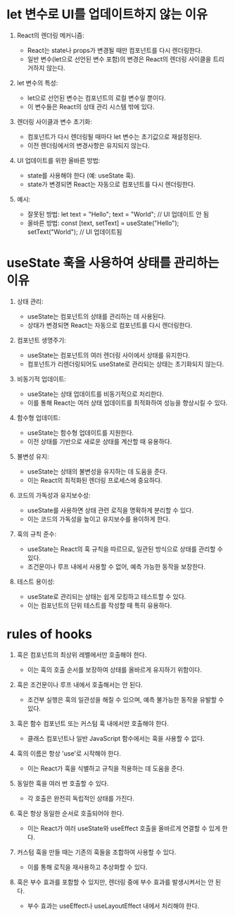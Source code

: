 # let 변수로 UI를 업데이트하지 않는 이유

1. React의 렌더링 메커니즘:

   - React는 state나 props가 변경될 때만 컴포넌트를 다시 렌더링한다.
   - 일반 변수(let으로 선언된 변수 포함)의 변경은 React의 렌더링 사이클을 트리거하지 않는다.

2. let 변수의 특성:

   - let으로 선언된 변수는 컴포넌트의 로컬 변수일 뿐이다.
   - 이 변수들은 React의 상태 관리 시스템 밖에 있다.

3. 렌더링 사이클과 변수 초기화:

   - 컴포넌트가 다시 렌더링될 때마다 let 변수는 초기값으로 재설정된다.
   - 이전 렌더링에서의 변경사항은 유지되지 않는다.

4. UI 업데이트를 위한 올바른 방법:

   - state를 사용해야 한다 (예: useState 훅).
   - state가 변경되면 React는 자동으로 컴포넌트를 다시 렌더링한다.

5. 예시:
   - 잘못된 방법: let text = "Hello"; text = "World"; // UI 업데이트 안 됨
   - 올바른 방법: const [text, setText] = useState("Hello"); setText("World"); // UI 업데이트됨

# useState 훅을 사용하여 상태를 관리하는 이유

1. 상태 관리:

   - useState는 컴포넌트의 상태를 관리하는 데 사용된다.
   - 상태가 변경되면 React는 자동으로 컴포넌트를 다시 렌더링한다.

2. 컴포넌트 생명주기:

   - useState는 컴포넌트의 여러 렌더링 사이에서 상태를 유지한다.
   - 컴포넌트가 리렌더링되어도 useState로 관리되는 상태는 초기화되지 않는다.

3. 비동기적 업데이트:

   - useState는 상태 업데이트를 비동기적으로 처리한다.
   - 이를 통해 React는 여러 상태 업데이트를 최적화하여 성능을 향상시킬 수 있다.

4. 함수형 업데이트:

   - useState는 함수형 업데이트를 지원한다.
   - 이전 상태를 기반으로 새로운 상태를 계산할 때 유용하다.

5. 불변성 유지:

   - useState는 상태의 불변성을 유지하는 데 도움을 준다.
   - 이는 React의 최적화된 렌더링 프로세스에 중요하다.

6. 코드의 가독성과 유지보수성:

   - useState를 사용하면 상태 관련 로직을 명확하게 분리할 수 있다.
   - 이는 코드의 가독성을 높이고 유지보수를 용이하게 한다.

7. 훅의 규칙 준수:

   - useState는 React의 훅 규칙을 따르므로, 일관된 방식으로 상태를 관리할 수 있다.
   - 조건문이나 루프 내에서 사용할 수 없어, 예측 가능한 동작을 보장한다.

8. 테스트 용이성:

   - useState로 관리되는 상태는 쉽게 모킹하고 테스트할 수 있다.
   - 이는 컴포넌트의 단위 테스트를 작성할 때 특히 유용하다.

# rules of hooks

1. 훅은 컴포넌트의 최상위 레벨에서만 호출해야 한다.

   - 이는 훅의 호출 순서를 보장하여 상태를 올바르게 유지하기 위함이다.

2. 훅은 조건문이나 루프 내에서 호출해서는 안 된다.

   - 조건부 실행은 훅의 일관성을 해칠 수 있으며, 예측 불가능한 동작을 유발할 수 있다.

3. 훅은 함수 컴포넌트 또는 커스텀 훅 내에서만 호출해야 한다.

   - 클래스 컴포넌트나 일반 JavaScript 함수에서는 훅을 사용할 수 없다.

4. 훅의 이름은 항상 'use'로 시작해야 한다.

   - 이는 React가 훅을 식별하고 규칙을 적용하는 데 도움을 준다.

5. 동일한 훅을 여러 번 호출할 수 있다.

   - 각 호출은 완전히 독립적인 상태를 가진다.

6. 훅은 항상 동일한 순서로 호출되어야 한다.

   - 이는 React가 여러 useState와 useEffect 호출을 올바르게 연결할 수 있게 한다.

7. 커스텀 훅을 만들 때는 기존의 훅들을 조합하여 사용할 수 있다.

   - 이를 통해 로직을 재사용하고 추상화할 수 있다.

8. 훅은 부수 효과를 포함할 수 있지만, 렌더링 중에 부수 효과를 발생시켜서는 안 된다.
   - 부수 효과는 useEffect나 useLayoutEffect 내에서 처리해야 한다.
